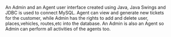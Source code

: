 An Admin and an Agent user interface created using Java, Java Swings and JDBC is used to connect MySQL.
Agent can view and generate new tickets for the customer, while Admin has the rights to add and delete user, places,vehicles, routes,etc into the database.
An Admin is also an Agent so Admin can perform all activities of the agents too.
 
